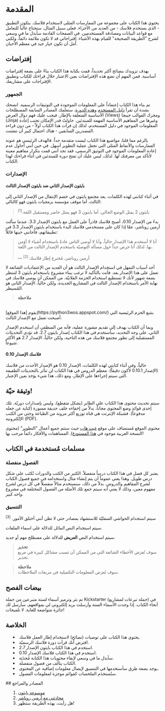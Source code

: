 # المقدمة

يحتوي هذا الكتاب على مجموعة من الممارسات المثلى لاستخدام فلاسك. يتكون التطبيق - الذي يستخدم فلاسك - من العديد من الأجزاء. فعلى سبيل المثال، ستحتاج غالباً للتعامل مع قواعد البيانات ومصادقة المستخدمين. في الصفحات القادمة سأبذل ما في وسعي لشرح "الطريقة الصحيحة" للقيام بهذه الأشياء. إقتراحاتي قد لا تكون ملائمة دائماً، ولكني آمل أن تكون خيار جيد في معظم الأحيان.

## إفتراضات

بهدف تزويدك بنصائح أكثر تحديداً، قمت بكتابة هذا الكتاب بناءً على بضعة إفتراضات أساسية. فمن المهم أن تضع هذه الإفتراضات بعين الاعتبار خلال قراءتك للكتاب وتطبيق الإقتراحات على مشاريعك.

### الجمهور

تم بناء هذا الكتاب إعتماداً على المعلومات الموجودة في التوثيقات الرسمية. انصحك بشدة أن تقرأ [دليل المستخدم](http://flask.pocoo.org/docs/#user-s-guide) و[هذه الدورة](http://flask.pocoo.org/docs/tutorial/). ستعلمك المصادر السابقة المصطلحات الأساسية المتعلقة بالإطار. فيجب عليك فهم دوال العرض (Views) ومحرك القوالب جينجا (Jinja) وغيرها من المفاهيم الأساسية المهمة للمبتدئين. حاولتُ قدر الإمكان تجنب إعادة المعلومات الموجود في دليل المستخدم، لذلك إن قرأت هذا الكتاب أولاً - من دون قراءة المصدرين السابقين - هناك احتمال كبير أن تتشتت.

بالرغم مما قلنا، مواضيع هذا الكتاب ليست متقدمة جداً. فالهدف الرئيسي هو عنونة الممارسات والأنماط المثلى التي تجعل عملية التطوير أسهل. في حين أنني أحاول عدم إعادة المعلومات الموجود في التوثيق الرسمي، فقد تجد أنني قمت بتكرار مفاهيم معينة لأتأكد من معرفتك لها. لذلك، ليس عليك أن تفتح دورة للمبتدئين في أثناء قراءتك لهذا الكتاب.

### الإصدارات

#### بايثون الإصدار الثاني ضد بايثون الإصدار الثالث

في أثناء كتابتي لهذه الكلمات، يعد مجتمع بايثون في خضم الإنتقال من الإصدار الثاني إلى الثالث. أما موقف مؤسسة برمجيات بايثون فهو كالتالي:

> بايثون 2 يمثل الوضع الحالي، أما بايثون 3 فهو يمثل حاضر ومستقبل اللغة.<sup>[1]</sup>

بدءً من الإصدار 0.10، أصبح فلاسك قادراً على العمل مع بايثون الإصدار 3.3. عندما سألت أرمين روناشر، عمّا إذا كان على مستخدمي فلاسك البدء باستخدام بايثون الإصدار 3.3 في تطبيقاتهم، فأجابني حينها قائلاً:

> أنا لا أستخدم هذا الإصدار حالياً، وأنا لا أوصي الناس عادةً باستخدام أشياء لا أؤمن بها، لذلك أنا حرص جداً حول مسألة التوصيّة باستخدم الإصدار الثالث من اللغة.
<br/><br/>
— أرمين روناشر، مُخترع إطار فلاسك <sup>[2]</sup>

أحد أسباب التمهل في استخدام الإصدار الثالث هو أن العديد من الإعتماديات الشائعة لا تعمل على هذا الإصدار بعد. فأنت بالتأكيد لا ترغب ببناء مشروع باستخدام بايثون 3 لتنتظر بضعة شهور لأنك لا تستطيع استخدام الحزمة الفلانيّة. من الممكن أن يوصي فلاسك في نهاية الأمر باستخدام الإصدار الثالث في المشاريع الجديدة، ولكن حالياً، الإصدار الثاني هو المُسيطر.

> **ملاحظة** 
<br/>
يقوم [هذا الموقع](https://python3wos.appspot.com/) بتتبع الحزم الرئيسية التي أصبحت تعمل مع الإصدار الثالث.

وبما أن الكتاب يهدف إلى تقديم مشورة عملية، فأنه من المنطقي أن استخدم الإصدار الثاني. على وجه التحديد، سأستخدم في هذا الكتاب إصدار بايثون 2.7. قد تؤدي التحديثات المستقبلية إلى تطور مجتمع فلاسك من هذه الناحية، ولكن حالياً، الإصدار 2.7 هو الأكثر شيوعاً.

#### فلاسك الإصدار 0.10

حالياً، وفي أثناء كتابتي لهذه الكلمات، الإصدار 0.10 هو الإصدار الأحدث من فلاسك (الإصدار 0.10.1 لأكون دقيقاً). معظم الدروس في هذا الكتاب لن تتأثر بالتحديثات الطفيفة التي سيتم إجراءها على الإطار، ومع ذلك، هذا شيء يؤخذ بعين الإعتبار.

## وثيقة حيّة!

سيتم تحديث محتوى هذا الكتاب على الطاير (بشكل متقطع)، وليس بإصدارات دوريّة. تلك إحدى فوائد وضع المحتوى مجاناً، بدلاً من إخفاءه خلف حديقة مسورة (كناية عن جعله مدفوعاً). فشبكة الإنترنت هي قناة توزيع أكثر مرونة من الطباعة وحتى من الكتب الإلكترونية (PDF).

محتوى الموقع مُستضاف على موقع [غيت هاب](https://github.com/rpicard/explore-flask) حيث ستتم جميع أعمال "التطوير" (محتوى النسخة العربية موجود في [هذا المستودع](github.com/ahmadnourallah/exploreflask)). المساهمات والأفكار دائماً مرحب بها!

## مسلمات مُستخدمة في الكتاب

### الفصول منفصلة

يعتبر كل فصل في هذا الكتاب درساً منفصلاً. الكثير من الكتب والدورات تُكتَب على شكل درس طويل. وهذا يعني عموماً أن يتم إنشاء مثال واستخدامه في جميع فصول الكتاب لشرح المفاهيم والدروس. بدلاً من ذلك، سنستخدم مثالاً منفصلاً في كل درس لشرح مفهوم معين، وذلك لا يعني أنه سيتم جمع تلك الأمثلة من الفصول المختلفة في مشروع واحد كبير.

### التنسيق

سيتم استخدام الحواشي السفليّة للاستشهاد بمصادر حتى لا تظن أنني أختلق الأمور. <sup>[3]</sup>

سيتم استخدام النص *المائل* للدلالة على اسماء الملفات.

سيتم استخدام النص **العريض** للدلالة على مصطلح مهم أو جديد.

<blockquote>
<b>تحذير</b><br/>
 سوف تُعرَض الأخطاء الشائعة التي من الممكن أن تسبب مشاكل كبيرة في مربع تحذير.
</blockquote>
<blockquote>
<b>ملاحظة</b><br/>
 سوف تُعرَض المعلومات التكميلية في مربعات الملاحظات.
</blockquote>

## بيضات الفصح

تم نثر وترميز أسماء لستة متبرعين من حملة Kickstarter (حملة تبرعات لمشاريع) في أنحاء الكتاب. إذا وجدت الأسماء الستة وأرسلت بريد إلكتروني لي بمواقعهم، سأرسل لك جائزة متواضعة للغاية. لا تلميحات!

## الخلاصة

<ul style='list-style-type: disc; list-style-position: inside;'>
  <li>يحتوي هذا الكتاب على توصيات (نصائح) لاستخدام إطار العمل فلاسك.</li>
  <li>افترض أنك قرأت دورة فلاسك الرسميّة.</li>
  <li>استخدم في هذا الكتاب بايثون الإصدار 2.7.</li>
  <li>استخدم في هذا الكتاب فلاسك الإصدار 0.10.</li>
  <li>سأبذل ما في وسعي لإبقاء محتويات هذا الكتابة مُحدَثِة.</li>
  <li>الكتاب يتألف من فصول منفصلة.</li>
  <li>يوجد بضعة طرق سأستخدمها في التنسيق لإيصال معلومات إضافية عن المحتوى.</li>
  <li>ستُستخدَم الملخصات كقوائم موجزة لمعلومات الفصول.</li>
</ul>
## المصادر والمراجع

<ol style='list-style-type: decimal; list-style-position: inside;'>
  <li><a href='http://wiki.python.org/moin/Python2orPython3'>موسوعة بايثون</a></li>
  <li><a href='https://www.youtube.com/watch?feature=player_detailpage&v=fs20qdvm0K4#t=190'>محادثتي مع أرمين روناشر</a></li>
  <li>هل رأيت، بهذه الطريقة ستظهر!</li>
</ol>
